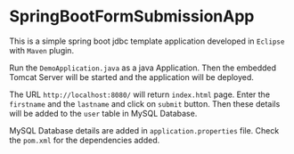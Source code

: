 # SpringBootFormSubmissionApp

This is a simple spring boot jdbc template application developed in `Eclipse` with `Maven` plugin.

Run the `DemoApplication.java` as a java Application. Then the embedded Tomcat Server will be started and the application will be deployed.

The URL `http://localhost:8080/` will return `index.html` page.
Enter the `firstname` and the `lastname` and click on `submit` button.
Then these details will be added to the `user` table in MySQL Database.


MySQL Database details are added in `application.properties` file.
Check the `pom.xml` for the dependencies added.

